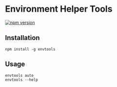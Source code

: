 Environment Helper Tools
==================

[![npm version](https://badge.fury.io/js/envtools.svg)](http://badge.fury.io/js/envtools) 

## Installation

```
npm install -g envtools
```

## Usage

```
envtools auto
envtools --help
```
